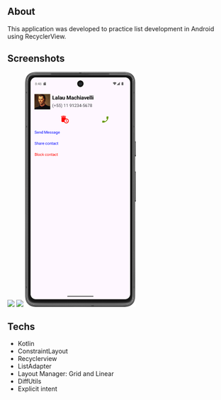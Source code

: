 ## About
This application was developed to practice list development in Android using RecyclerView.

## Screenshots
<p float="left">
<img src = "https://github.com/user-attachments/assets/db6eca1d-ac03-40de-b787-6706f27f387a" width="250"/>
<img src = "https://github.com/user-attachments/assets/b287f983-4487-45bd-8cca-06fe74392dd0" width="250"/>
<img src = "https://github.com/alanliongar/Recyclerview/blob/master/Screenshot_20241212_174854.png" width="250"/>
</p>

## Techs
- Kotlin
- ConstraintLayout
- Recyclerview
- ListAdapter
- Layout Manager: Grid and Linear
- DiffUtils
- Explicit intent
